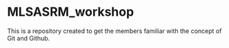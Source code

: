 # MLSASRM_workshop
This is a repository created to get the members familiar with the concept of Git and Github.
